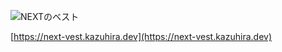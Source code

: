 ![NEXTのベスト](https://slack-imgs.com/?c=1&o1=ro&url=https%3A%2F%2Fnext-vest.kazuhira.dev%2Fimages%2Ftweet-card.jpg)

[https://next-vest.kazuhira.dev](https://next-vest.kazuhira.dev)
